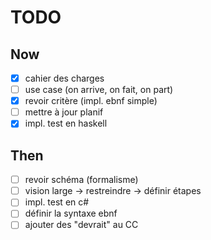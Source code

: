 # TODO

## Now
- [x] cahier des charges
- [ ] use case (on arrive, on fait, on part)
- [x] revoir critère (impl. ebnf simple)
- [ ] mettre à jour planif
- [x] impl. test en haskell

## Then
- [ ] revoir schéma (formalisme)
- [ ] vision large -> restreindre -> définir étapes
- [ ] impl. test en c#
- [ ] définir la syntaxe ebnf
- [ ] ajouter des "devrait" au CC
